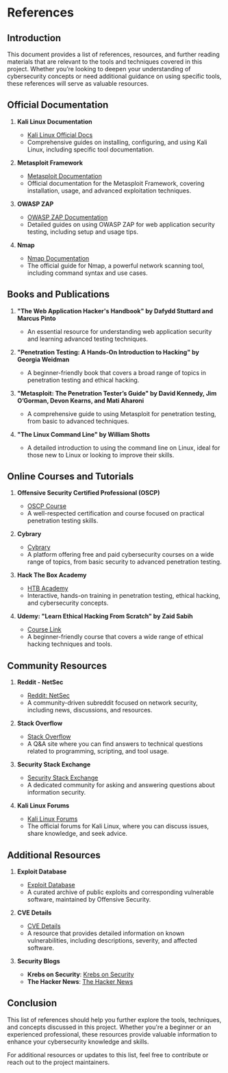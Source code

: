 # References

## Introduction

This document provides a list of references, resources, and further reading materials that are relevant to the tools and techniques covered in this project. Whether you’re looking to deepen your understanding of cybersecurity concepts or need additional guidance on using specific tools, these references will serve as valuable resources.

## Official Documentation

1. **Kali Linux Documentation**
   - [Kali Linux Official Docs](https://www.kali.org/docs/)
   - Comprehensive guides on installing, configuring, and using Kali Linux, including specific tool documentation.

2. **Metasploit Framework**
   - [Metasploit Documentation](https://docs.rapid7.com/metasploit/)
   - Official documentation for the Metasploit Framework, covering installation, usage, and advanced exploitation techniques.

3. **OWASP ZAP**
   - [OWASP ZAP Documentation](https://www.zaproxy.org/docs/)
   - Detailed guides on using OWASP ZAP for web application security testing, including setup and usage tips.

4. **Nmap**
   - [Nmap Documentation](https://nmap.org/book/man.html)
   - The official guide for Nmap, a powerful network scanning tool, including command syntax and use cases.

## Books and Publications

1. **"The Web Application Hacker's Handbook" by Dafydd Stuttard and Marcus Pinto**
   - An essential resource for understanding web application security and learning advanced testing techniques.

2. **"Penetration Testing: A Hands-On Introduction to Hacking" by Georgia Weidman**
   - A beginner-friendly book that covers a broad range of topics in penetration testing and ethical hacking.

3. **"Metasploit: The Penetration Tester’s Guide" by David Kennedy, Jim O’Gorman, Devon Kearns, and Mati Aharoni**
   - A comprehensive guide to using Metasploit for penetration testing, from basic to advanced techniques.

4. **"The Linux Command Line" by William Shotts**
   - A detailed introduction to using the command line on Linux, ideal for those new to Linux or looking to improve their skills.

## Online Courses and Tutorials

1. **Offensive Security Certified Professional (OSCP)**
   - [OSCP Course](https://www.offensive-security.com/courses/pen-200/)
   - A well-respected certification and course focused on practical penetration testing skills.

2. **Cybrary**
   - [Cybrary](https://www.cybrary.it/)
   - A platform offering free and paid cybersecurity courses on a wide range of topics, from basic security to advanced penetration testing.

3. **Hack The Box Academy**
   - [HTB Academy](https://academy.hackthebox.com/)
   - Interactive, hands-on training in penetration testing, ethical hacking, and cybersecurity concepts.

4. **Udemy: "Learn Ethical Hacking From Scratch" by Zaid Sabih**
   - [Course Link](https://www.udemy.com/course/learn-ethical-hacking-from-scratch/)
   - A beginner-friendly course that covers a wide range of ethical hacking techniques and tools.

## Community Resources

1. **Reddit - NetSec**
   - [Reddit: NetSec](https://www.reddit.com/r/netsec/)
   - A community-driven subreddit focused on network security, including news, discussions, and resources.

2. **Stack Overflow**
   - [Stack Overflow](https://stackoverflow.com/)
   - A Q&A site where you can find answers to technical questions related to programming, scripting, and tool usage.

3. **Security Stack Exchange**
   - [Security Stack Exchange](https://security.stackexchange.com/)
   - A dedicated community for asking and answering questions about information security.

4. **Kali Linux Forums**
   - [Kali Linux Forums](https://forums.kali.org/)
   - The official forums for Kali Linux, where you can discuss issues, share knowledge, and seek advice.

## Additional Resources

1. **Exploit Database**
   - [Exploit Database](https://www.exploit-db.com/)
   - A curated archive of public exploits and corresponding vulnerable software, maintained by Offensive Security.

2. **CVE Details**
   - [CVE Details](https://www.cvedetails.com/)
   - A resource that provides detailed information on known vulnerabilities, including descriptions, severity, and affected software.

3. **Security Blogs**
   - **Krebs on Security**: [Krebs on Security](https://krebsonsecurity.com/)
   - **The Hacker News**: [The Hacker News](https://thehackernews.com/)

## Conclusion

This list of references should help you further explore the tools, techniques, and concepts discussed in this project. Whether you're a beginner or an experienced professional, these resources provide valuable information to enhance your cybersecurity knowledge and skills.

For additional resources or updates to this list, feel free to contribute or reach out to the project maintainers.